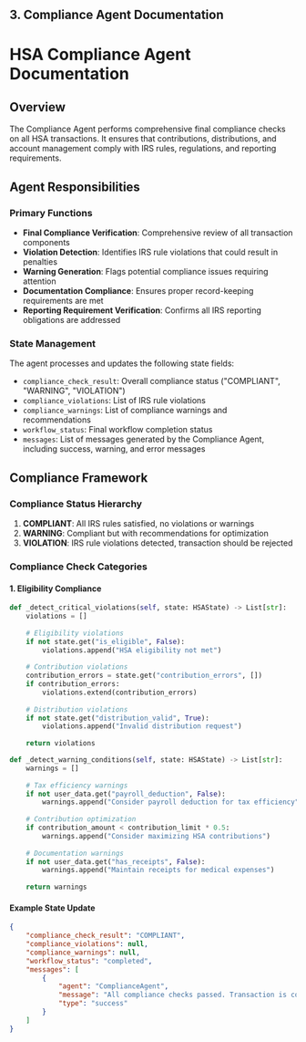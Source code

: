 ## 3. Compliance Agent Documentation

# HSA Compliance Agent Documentation

## Overview
The Compliance Agent performs comprehensive final compliance checks on all HSA transactions. It ensures that contributions, distributions, and account management comply with IRS rules, regulations, and reporting requirements.

## Agent Responsibilities

### Primary Functions
- **Final Compliance Verification**: Comprehensive review of all transaction components
- **Violation Detection**: Identifies IRS rule violations that could result in penalties
- **Warning Generation**: Flags potential compliance issues requiring attention
- **Documentation Compliance**: Ensures proper record-keeping requirements are met
- **Reporting Requirement Verification**: Confirms all IRS reporting obligations are addressed

### State Management
The agent processes and updates the following state fields:
- `compliance_check_result`: Overall compliance status ("COMPLIANT", "WARNING", "VIOLATION")
- `compliance_violations`: List of IRS rule violations
- `compliance_warnings`: List of compliance warnings and recommendations
- `workflow_status`: Final workflow completion status
- `messages`: List of messages generated by the Compliance Agent, including success, warning, and error messages

## Compliance Framework

### Compliance Status Hierarchy
1. **COMPLIANT**: All IRS rules satisfied, no violations or warnings
2. **WARNING**: Compliant but with recommendations for optimization
3. **VIOLATION**: IRS rule violations detected, transaction should be rejected

### Compliance Check Categories

#### 1. Eligibility Compliance
```python
def _detect_critical_violations(self, state: HSAState) -> List[str]:
    violations = []
    
    # Eligibility violations
    if not state.get("is_eligible", False):
        violations.append("HSA eligibility not met")
    
    # Contribution violations
    contribution_errors = state.get("contribution_errors", [])
    if contribution_errors:
        violations.extend(contribution_errors)
    
    # Distribution violations
    if not state.get("distribution_valid", True):
        violations.append("Invalid distribution request")
    
    return violations

def _detect_warning_conditions(self, state: HSAState) -> List[str]:
    warnings = []
    
    # Tax efficiency warnings
    if not user_data.get("payroll_deduction", False):
        warnings.append("Consider payroll deduction for tax efficiency")
    
    # Contribution optimization
    if contribution_amount < contribution_limit * 0.5:
        warnings.append("Consider maximizing HSA contributions")
    
    # Documentation warnings
    if not user_data.get("has_receipts", False):
        warnings.append("Maintain receipts for medical expenses")
    
    return warnings
```

#### Example State Update
```json
{
    "compliance_check_result": "COMPLIANT",
    "compliance_violations": null,
    "compliance_warnings": null,
    "workflow_status": "completed",
    "messages": [
        {
            "agent": "ComplianceAgent",
            "message": "All compliance checks passed. Transaction is compliant with IRS rules.",
            "type": "success"
        }
    ]
}
```